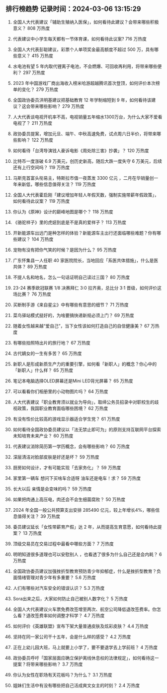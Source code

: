 
## 排行榜趋势 记录时间：2024-03-06 13:15:29
  
  1. 全国人大代表建议「辅助生殖纳入医保」，如何看待此建议？会带来哪些积极意义？ 808 万热度
    
  2. 代表建议中小学生每天都有一节体育课，如何看待此议案? 716 万热度
    
  3. 全国人大代表彭聪建议，彩票个人单项奖金最高额度不超过 500 万，具有哪些意义？ 415 万热度
    
  4. 水电池有望 5 年内取代锂离子电池，不会燃爆、可回收再利用，将带来哪些便利？ 297 万热度
    
  5. 2023 年中国游戏厂商出海收入榜米哈游超越腾讯首次登顶，如何评价本次榜单的变化？ 279 万热度
    
  6. 全国政协委员洪明基建议把基础教育 12 年学制缩短到 9 年，如何看待该建议？这会带来哪些影响？ 279 万热度
    
  7. 人大代表谈电视开机率不高，电视销量五年缩水1300万台，为什么大家不爱看电视了？ 211 万热度
    
  8. 政协委员提案，增加元旦、端午、中秋高速免费，试点周六日半价，将带来哪些影响？ 122 万热度
    
  9. 如何看待「台湾导演钱人豪诉电影《周处除三害》抄袭」？ 120 万热度
    
  10. 比特币一度涨破 6.9 万美元，创历史新高，随后大跌一度失守 6 万美元，后续还有上行空间吗？ 119 万热度
    
  11. 马斯克首富头衔易主，特斯拉市值一夜蒸发 3300 亿元 ，二月在华销量创一年来新低，哪些信息值得关注？ 119 万热度
    
  12. 全国人大代表霍启刚「建议增加年轻人年假天数，强制实施带薪年假政策」，如何看待此议案？ 119 万热度
    
  13. 你认为《原神》设计的巅峰地图是哪个？ 118 万热度
    
  14. 《骆驼祥子》里的虎妞到底是不是真的爱祥子？ 113 万热度
    
  15. 开新能源车出远门是种怎样的体验？新能源车主出行还面临哪些难题？你有哪些建议？ 104 万热度
    
  16. 宠物有没有把你气笑的时候？是因为什么？ 95 万热度
    
  17. 广东怀集县一人任职 40 家医院院长，当地回应「系医共体措施」，什么是医共体？ 89 万热度
    
  18. 不提人名和地名，怎么一句话证明自己读过三国？ 80 万热度
    
  19. 23-24 赛季欧冠联赛 1/8 决赛拜仁 3:0 拉齐奥，总比分 3:1 晋级，如何评价这场比赛？ 76 万热度
    
  20. 买断制手游《来自星尘》中有哪些有意思的细节？ 71 万热度
    
  21. 菜鸟驿站模式挺好的，为啥要搞快递新规必须上门？ 69 万热度
    
  22. 随着女性越来越“爱自己”，当下女性该如何打造自己的自信健康美？ 67 万热度
    
  23. 有哪些拍照特出片的旅行地？ 67 万热度
    
  24. 古代嫡女的一生有多苦？ 65 万热度
    
  25. 新职人是形成新质生产力的重要引擎，如何看「新职人」的概念？你心中的「新职人」什么样？ 65 万热度
    
  26. 笔记本电脑选择OLED屏幕还是Mini LED背光屏幕？ 65 万热度
    
  27. 可以看看你们相册里的小动物图片吗？ 64 万热度
    
  28. 人大代表建议「职业教育须以就业为导向」，取缔公务员招录中对职校生的歧视政策，我国职业教育面临哪些困境？ 62 万热度
    
  29. 有没有性价比较高的游戏显示器适合学生党？ 61 万热度
    
  30. 如何看待全国政协委员建议以「法无禁止即可为」的原则支持互联网平台探索未知培育未来产业？ 60 万热度
    
  31. 代表建议消除简历第一学历概念，会有哪些影响？ 60 万热度
    
  32. 深层清洁对脸部皮肤是好还是坏？ 59 万热度
    
  33. 厨房如何设计，才有可能实现「去家务化」？ 59 万热度
    
  34. 家里第一辆车 想问下买啥车合适呀 油车还是电车！求？ 59 万热度
    
  35. 长大以后 亲情是会变味的吗？ 59 万热度
    
  36. 如果把肉通上高压电，肉还会不会生细菌腐败？ 50 万热度
    
  37. 2024 年全国一般公共预算支出安排 285490 亿元，较上年增长4%，哪些信息值得关注？ 39 万热度
    
  38. 委员建议延长「女性带薪育产假」达 2 年，从而提高生育意愿，如何看待此提案？ 13 万热度
    
  39. 顶级交易员在交易过程中最看中哪些方面？ 7 万热度
    
  40. 明明知道很多道理也可以安慰别人 ，也看透了很多为什么自己还是会内耗？ 6 万热度
    
  41. 全国政协委员建议加强挫折型教育预防青少年抑郁症，什么是挫折型教育？负面情绪管理对青少年有多重要？ 5.6 万热度
    
  42. 人们有哪些对汽车安全的错误认识？ 5.3 万热度
    
  43. Sora出来之后，大家如何防止自己被别人数字化？ 5 万热度
    
  44. 全国人大代表建议火车票免费改签增至两次、航空公司降低退改签费率。你怎么看？退改签费率如何调整才科学？ 4.7 万热度
    
  45. 如何评价《英雄联盟》宣布下架大量普通皮肤及炫彩皮肤？ 4.4 万热度
    
  46. 坚持在同一家公司干十五年，会是什么样的感受？ 4.2 万热度
    
  47. 正在上幼儿园大班，马上就要上小学了，要不要退学去上学前班？ 4 万热度
    
  48. 政协委员呼吁「国家层面应确立保护离线休息权的法律规定」，如何看待这一提案？将带来哪些影响？ 3.7 万热度
    
  49. 你认为女性在职场有天花板吗？为什么？ 3.1 万热度
    
  50. 姐妹们生活中有没有哪些把自己活成爽文女主的时刻？ 2.4 万热度
    